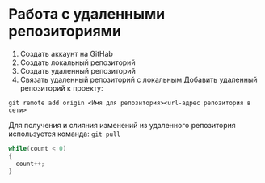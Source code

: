 # **Работа с удаленными репозиториями**
1. Создать аккаунт на GitHab
2. Создать локальный репозиторий
3. Создать удаленный репозиторий
4. Связать удаленный репозиторий с локальным
Добавить удаленный репозиторий к проекту:
```
git remote add origin <Имя для репозитория><url-адрес репозитория в сети>
```
Для получения и слияния изменений из удаленного репозитория используется команда:
`git pull`

```C#
while(count < 0)
{
  count++;
}
```
